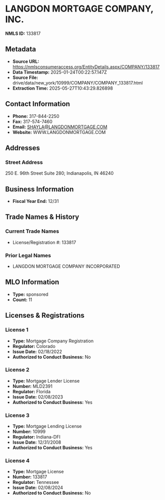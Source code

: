 # LANGDON MORTGAGE COMPANY, INC.

**NMLS ID:** 133817

## Metadata
- **Source URL:** https://nmlsconsumeraccess.org/EntityDetails.aspx/COMPANY/133817
- **Data Timestamp:** 2025-01-24T00:22:57.147Z
- **Source File:** drive/data/new_york/10999/COMPANY/COMPANY_133817.html
- **Extraction Time:** 2025-05-27T10:43:29.826898

## Contact Information
- **Phone:** 317-844-2250
- **Fax:** 317-574-7460
- **Email:** SHAYLA@LANGDONMORTGAGE.COM
- **Website:** WWW.LANGDONMORTGAGE.COM

## Addresses
### Street Address
250 E. 96th Street Suite 280; Indianapolis, IN 46240

## Business Information
- **Fiscal Year End:** 12/31

## Trade Names & History
### Current Trade Names
- License/Registration #: 133817

### Prior Legal Names
- LANGDON MORTGAGE COMPANY INCORPORATED

## MLO Information
- **Type:** sponsored
- **Count:** 11

## Licenses & Registrations

### License 1
- **Type:** Mortgage Company Registration
- **Regulator:** Colorado
- **Issue Date:** 02/18/2022
- **Authorized to Conduct Business:** No

### License 2
- **Type:** Mortgage Lender License
- **Number:** MLD2391
- **Regulator:** Florida
- **Issue Date:** 02/08/2023
- **Authorized to Conduct Business:** Yes

### License 3
- **Type:** Mortgage Lending License
- **Number:** 10999
- **Regulator:** Indiana-DFI
- **Issue Date:** 12/31/2008
- **Authorized to Conduct Business:** Yes

### License 4
- **Type:** Mortgage License
- **Number:** 133817
- **Regulator:** Tennessee
- **Issue Date:** 02/08/2024
- **Authorized to Conduct Business:** No
